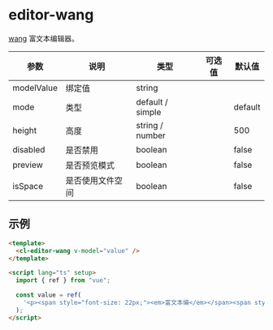 # editor-wang

[wang](https://www.wangeditor.com/) 富文本编辑器。

| 参数       | 说明             | 类型             | 可选值 | 默认值  |
| ---------- | ---------------- | ---------------- | ------ | ------- |
| modelValue | 绑定值           | string           |        |         |
| mode       | 类型             | default / simple |        | default |
| height     | 高度             | string / number  |        | 500     |
| disabled   | 是否禁用         | boolean          |        | false   |
| preview    | 是否预览模式     | boolean          |        | false   |
| isSpace    | 是否使用文件空间 | boolean          |        | false   |

## 示例

```html
<template>
  <cl-editor-wang v-model="value" />
</template>

<script lang="ts" setup>
  import { ref } from "vue";

  const value = ref(
    '<p><span style="font-size: 22px;"><em>富文本编</em></span><span style="color: rgb(216, 68, 147); font-size: 22px;"><em>辑器</em></span></p>'
  );
</script>
```

